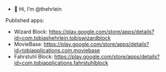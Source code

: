 - 👋 Hi, I’m @thehrlein

Published apps:
- Wizard Block: https://play.google.com/store/apps/details?id=com.tobiashehrlein.tobiswizardblock
- MovieBase: https://play.google.com/store/apps/details?id=tobiapplications.com.moviebase
- Fahrstuhl Block: https://play.google.com/store/apps/details?id=com.tobiapplications.fahrstuhlblock
